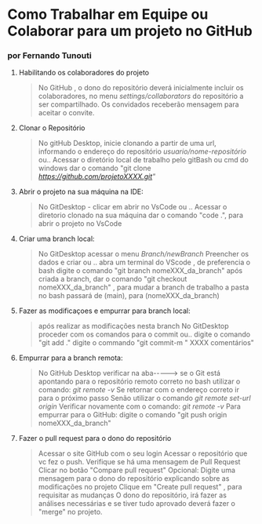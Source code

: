 # Como Trabalhar em Equipe ou Colaborar para um projeto no GitHub
### por Fernando Tunouti
1. Habilitando os colaboradores do projeto
    > No GitHub , o dono do repositório deverá inicialmente incluir os colaboradores, no menu _settings/collaborators_ do repositório a ser compartilhado.
    > Os convidados receberão mensagem para aceitar o convite.
  
1. Clonar o Repositório
    > No gitHub Desktop, inicie clonando a partir de uma url, informando o endereço do repositório _usuario/nome-repositório_
    > ou..
    > Acessar o diretório local de trabalho pelo gitBash ou cmd do windows
    > dar o comando "git clone _https://github.com/projetoXXXX.git"_

1. Abrir o projeto na sua máquina na IDE:
    > No GitDesktop - clicar em abrir no VsCode
    > ou ..
    > Acessar o diretorio clonado na sua máquina
    > dar o comando "code .", para abrir o projeto no VsCode

1. Criar uma branch local:
    > No GitDesktop acessar o menu _Branch/newBranch_
    > Preencher os dados e criar
    > ou ..
    > abra um terminal do VScode , de preferencia o bash
    > digite o comando "git branch nomeXXX_da_branch"
    > após criada a branch, dar o comando "git checkout nomeXXX_da_branch" , para mudar a branch de trabalho
    > a pasta no bash passará de (main), para (nomeXXX_da_branch)

1. Fazer as modificaçoes e empurrar para branch local:
    > após realizar as modificações nesta branch
    > No GitDesktop proceder com os comandos para o commit 
    > ou..
    > digite o comando "git add ."
    > digite o commando "git commit-m " XXXX comentários"

1. Empurrar para a branch remota:
    > No GitHub Desktop verificar na aba----->  se o Git está apontando para o repositório remoto correto 
    > no bash utilizar o comando: _git remote -v_
    > Se retornar com o endereço correto ir para o próximo passo
    > Senão utilizar o comando _git remote set-url origin <https-url>_
    > Verificar novamente com o comando:  _git remote -v_
    > Para empurrar para o GitHub: digite o comando "git push origin nomeXXX_da_branch"

1. Fazer o pull request para o dono do repositório
    > Acessar o site GitHub com o seu login
    > Acessar o repositório que vc fez o push.
    > Verifique se há uma mensagem de Pull Request
    > Clicar no botão "Compare pull request" 
    > Opcional: Digite uma mensagem para o dono do repositório explicando sobre as modificações no projeto
    > Clique em "Create pull request" , para requisitar as mudanças
    > O dono do repositório, irá fazer as análises necessárias e se tiver tudo aprovado deverá fazer o "merge" no projeto.
